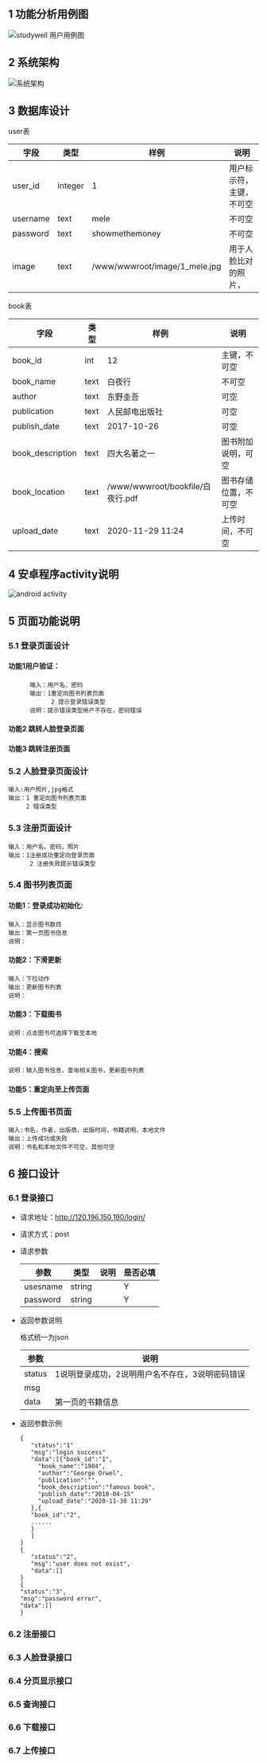 ## 1 功能分析用例图

![studywell 用户用例图](https://raw.githubusercontent.com/mele-y/MDpic/main/studywell_usercase.png)

## 2 系统架构

![系统架构](https://raw.githubusercontent.com/mele-y/MDpic/main/%E7%B3%BB%E7%BB%9F%E6%9E%B6%E6%9E%84.png)

## 3 数据库设计
user表

| 字段     | 类型    | 样例                          | 说明                     |
| -------- | ------- | ----------------------------- | ------------------------ |
| user_id  | integer | 1                             | 用户标示符，主键，不可空 |
| username | text    | mele                          | 不可空                   |
| password | text    | showmethemoney                | 不可空                   |
| image    | text    | /www/wwwroot/image/1_mele.jpg | 用于人脸比对的照片，     |

book表

| 字段             | 类型 | 样例                             | 说明                 |
| ---------------- | ---- | -------------------------------- | -------------------- |
| book_id          | int  | 12                               | 主键，不可空         |
| book_name        | text | 白夜行                           | 不可空               |
| author           | text | 东野圭吾                         | 可空                 |
| publication      | text | 人民邮电出版社                   | 可空                 |
| publish_date     | text | 2017-10-26                       | 可空                 |
| book_description | text | 四大名著之一                     | 图书附加说明，可空   |
| book_location    | text | /www/wwwroot/bookfile/白夜行.pdf | 图书存储位置，不可空 |
| upload_date      | text | 2020-11-29 11:24                 | 上传时间，不可空     |

## 4 安卓程序activity说明

![android activity](https://raw.githubusercontent.com/mele-y/MDpic/main/android_activity.png)

## 5 页面功能说明

### 5.1 登录页面设计
#### 功能1用户验证：
		  输入：用户名、密码
	   	  输出：1重定向图书列表页面
				2 提示登录错误类型
	      说明：提示错误类型用户不存在，密码错误		

#### 功能2 跳转人脸登录页面
#### 功能3 跳转注册页面

### 5.2 人脸登录页面设计
	输入:用户照片,jpg格式
	输出：1 重定向图书列表页面
		 2 错误类型
### 5.3 注册页面设计 
    输入：用户名，密码，照片
    输出：1注册成功重定向登录页面
          2 注册失败提示错误类型
### 5.4 图书列表页面
#### 功能1：登录成功初始化:
    输入：显示图书数目
    输出：第一页图书信息
    说明：
#### 功能2：下滑更新
    输入：下拉动作
    输出：更新图书列表
    说明：
#### 功能3：下载图书
    说明：点击图书可选择下载至本地
#### 功能4：搜索
    说明：输入图书信息，查询相关图书，更新图书列表
#### 功能5：重定向至上传页面

### 5.5 上传图书页面
    输入:书名，作者，出版商，出版时间，书籍说明，本地文件
    输出：上传成功或失败
    说明：书名和本地文件不可空，其他可空

## 6 接口设计
### 6.1 登录接口

- 请求地址：http://120.196.150.190/login/

- 请求方式：post

- 请求参数

  | 参数     | 类型   | 说明 | 是否必填 |
  | -------- | ------ | ---- | -------- |
  | usesname | string |      | Y        |
  | password | string |      | Y        |

- 返回参数说明

  格式统一为json

  | 参数   | 说明                                            |
  | ------ | ----------------------------------------------- |
  | status | 1说明登录成功，2说明用户名不存在，3说明密码错误 |
  | msg    |                                                 |
  | data   | 第一页的书籍信息                                |

  

- 返回参数示例

  ```
  {
     "status":"1"
     "msg":"login success"
     "data":[{"book_id":"1",
       "book_name":"1984",
       "author":"George Orwel",
       "publication":"",
       "book_description":"famous book",
       "publish_date":"2010-04-15"
       "upload_date":"2020-11-30 11:29"
     },{
     "book_id":"2",
     ......
     }
     ]
  }
  {
     "status":"2",
     "msg":"user does not exist",
     "data":[]
  }
  {
  "status":"3",
  "msg":"password error",
  "data":[]
  }
  ```

### 6.2 注册接口
### 6.3 人脸登录接口
### 6.4 分页显示接口
### 6.5 查询接口
### 6.6 下载接口
### 6.7 上传接口